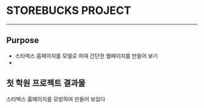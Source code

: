 # STOREBUCKS PROJECT
---------------------------------

## Purpose
* 스타벅스 홈페이지를 모델로 하여 간단한 웹페이지를 만들어 보기
* 

## 첫 학원 프로젝트 결과물
스타벅스 홈페이지를  모방하여 만들어 보았다
